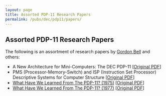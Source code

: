 ```yaml
---
layout: page
title: Assorted PDP-11 Research Papers
permalink: /pubs/dec/pdp11/papers/
---
```


Assorted PDP-11 Research Papers
---

The following is an assortment of research papers by [Gordon Bell](http://research.microsoft.com/~gbell/) and others:

- A New Architecture for Mini-Computers: The DEC PDP-11 [[Original PDF](http://research.microsoft.com/en-us/um/people/gbell/CGB%20Files/New%20Architecture%20PDP11%20SJCC%201970%20c.pdf)]
- PMS (Processor-Memory-Switch) and ISP (Instruction Set Processor) Descriptive Systems for Computer Structure [[Original PDF](http://research.microsoft.com/en-us/um/people/gbell/CGB%20Files/PMS%20and%20ISP%20Descriptive%20Systems%201970%20c.pdf)]
- [What Have We Learned From The PDP-11? (1975)](1975_what_have_we_learned/) [[Original PDF](http://research.microsoft.com/en-us/um/people/gbell/Digital/Bell_Strecker_What_we%20_learned_fm_PDP-11c%207511.pdf)]
- [What Have We Learned From The PDP-11? (1977)](1977_what_have_we_learned/) [[Original PDF](http://research.microsoft.com/en-us/um/people/gbell/CGB%20Files/What%20Have%20We%20Learned%20From%20the%20PDP-11%201977%20c.pdf)]
